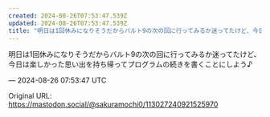 ```yaml
---
created: 2024-08-26T07:53:47.539Z
updated: 2024-08-26T07:53:47.539Z
title: "明日は1回休みになりそうだからバルト9の次の回に行ってみるか迷ってたけど、今日は[...]"
---
```


<p>明日は1回休みになりそうだからバルト9の次の回に行ってみるか迷ってたけど、今日は楽しかった思い出を持ち帰ってプログラムの続きを書くことにしよう♪</p>

&mdash; 2024-08-26 07:53:47 UTC

Original URL: https://mastodon.social/@sakuramochi0/113027240921525970

